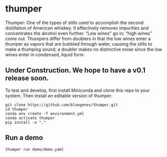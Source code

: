 # thumper

Thumper: One of the types of stills used to accomplish the second distillation of American whiskey. It effectively removes impurities and concentrates the alcohol even further. “Low wines” go in; “high wines” come out. Thumpers differ from doublers in that the low wines enter a thumper as vapors that are bubbled through water, causing the stills to make a thumping sound; a doubler makes no distinctive noise since the low wines enter in condensed, liquid form.


## Under Construction. We hope to have a v0.1 release soon.

To test and develop, first install Miniconda and clone this repo to your system. Then install an editable version of thumper.

```
git clone https://github.com/bluegenes/thumper.git
cd thumper
conda env create -f environment.yml
conda activate thumper
pip install -e "."
```

## Run a demo

```
thumper run demo/demo.yaml
```

